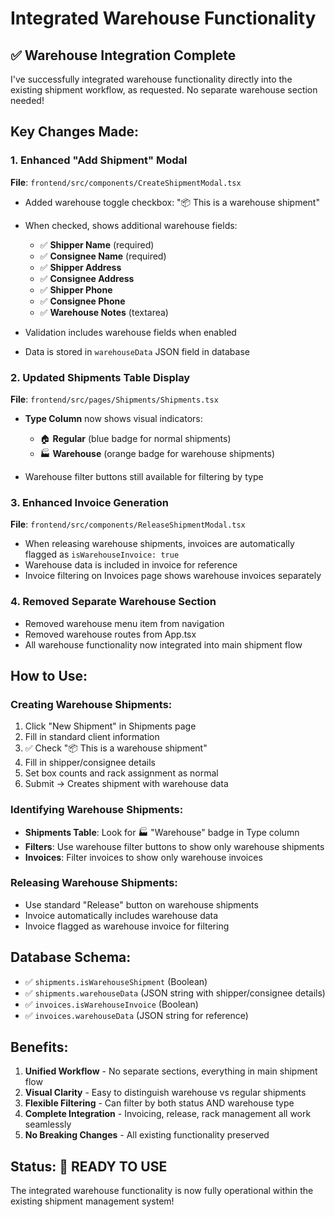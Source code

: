 # Integrated Warehouse Functionality

## ✅ **Warehouse Integration Complete**

I've successfully integrated warehouse functionality directly into the existing shipment workflow, as requested. No separate warehouse section needed!

## **Key Changes Made:**

### **1. Enhanced "Add Shipment" Modal**
**File**: `frontend/src/components/CreateShipmentModal.tsx`

- Added warehouse toggle checkbox: "📦 This is a warehouse shipment"
- When checked, shows additional warehouse fields:
  - ✅ **Shipper Name** (required)
  - ✅ **Consignee Name** (required) 
  - ✅ **Shipper Address**
  - ✅ **Consignee Address**
  - ✅ **Shipper Phone**
  - ✅ **Consignee Phone**
  - ✅ **Warehouse Notes** (textarea)

- Validation includes warehouse fields when enabled
- Data is stored in `warehouseData` JSON field in database

### **2. Updated Shipments Table Display**
**File**: `frontend/src/pages/Shipments/Shipments.tsx`

- **Type Column** now shows visual indicators:
  - 🏠 **Regular** (blue badge for normal shipments)
  - 🏭 **Warehouse** (orange badge for warehouse shipments)

- Warehouse filter buttons still available for filtering by type

### **3. Enhanced Invoice Generation**
**File**: `frontend/src/components/ReleaseShipmentModal.tsx`

- When releasing warehouse shipments, invoices are automatically flagged as `isWarehouseInvoice: true`
- Warehouse data is included in invoice for reference
- Invoice filtering on Invoices page shows warehouse invoices separately

### **4. Removed Separate Warehouse Section**
- Removed warehouse menu item from navigation
- Removed warehouse routes from App.tsx
- All warehouse functionality now integrated into main shipment flow

## **How to Use:**

### **Creating Warehouse Shipments:**
1. Click "New Shipment" in Shipments page
2. Fill in standard client information
3. ✅ Check "📦 This is a warehouse shipment"
4. Fill in shipper/consignee details
5. Set box counts and rack assignment as normal
6. Submit → Creates shipment with warehouse data

### **Identifying Warehouse Shipments:**
- **Shipments Table**: Look for 🏭 "Warehouse" badge in Type column
- **Filters**: Use warehouse filter buttons to show only warehouse shipments
- **Invoices**: Filter invoices to show only warehouse invoices

### **Releasing Warehouse Shipments:**
- Use standard "Release" button on warehouse shipments
- Invoice automatically includes warehouse data
- Invoice flagged as warehouse invoice for filtering

## **Database Schema:**
- ✅ `shipments.isWarehouseShipment` (Boolean)
- ✅ `shipments.warehouseData` (JSON string with shipper/consignee details)
- ✅ `invoices.isWarehouseInvoice` (Boolean) 
- ✅ `invoices.warehouseData` (JSON string for reference)

## **Benefits:**
1. **Unified Workflow** - No separate sections, everything in main shipment flow
2. **Visual Clarity** - Easy to distinguish warehouse vs regular shipments
3. **Flexible Filtering** - Can filter by both status AND warehouse type
4. **Complete Integration** - Invoicing, release, rack management all work seamlessly
5. **No Breaking Changes** - All existing functionality preserved

## **Status: 🎉 READY TO USE**
The integrated warehouse functionality is now fully operational within the existing shipment management system!